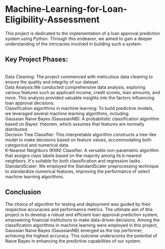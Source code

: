 # Machine-Learning-for-Loan-Eligibility-Assessment
This project is dedicated to the implementation of a loan approval prediction system using Python. Through this endeavor, we aimed to gain a deeper understanding of the intricacies involved in building such a system.

## Key Project Phases:

<br>Data Cleaning: The project commenced with meticulous data cleaning to ensure the quality and integrity of our dataset.<br>
Data Analysis:We conducted comprehensive data analysis, exploring various features such as applicant income, credit scores, loan amounts, and more. This analysis provided valuable insights into the factors influencing loan approval decisions.<br>
Classification algorithms in machine learning: To build predictive models, we leveraged several machine learning algorithms, including:<br>
Gaussian Naive Bayes (GaussianNB): A probabilistic classification algorithm based on Bayes' theorem, which assumes that features are normally distributed.<br>
Decision Tree Classifier: This interpretable algorithm constructs a tree-like model to make decisions based on feature values, accommodating both categorical and numerical data.<br>
K-Nearest Neighbors (KNN) Classifier: A versatile non-parametric algorithm that assigns class labels based on the majority among its k-nearest neighbors. It's suitable for both classification and regression tasks.<br>
StandardScaler: We employed the StandardScaler preprocessing technique to standardize numerical features, improving the performance of select machine learning algorithms.<br>

## Conclusion
The choice of algorithm for testing and deployment was guided by their respective accuracies and performance metrics. The ultimate aim of this project is to develop a robust and efficient loan approval prediction system, empowering financial institutions to make data-driven decisions.
Among the classification algorithms in machine learning were employed in this project, Gaussian Naive Bayes (GaussianNB) emerged as the top performer, achieving the highest accuracy. This outcome underscores the potential of Naive Bayes in enhancing the predictive capabilities of our system.
